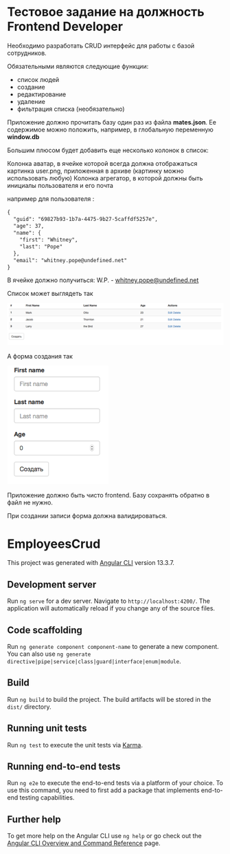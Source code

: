 # Тестовое задание на должность Frontend Developer

Необходимо разработать CRUD интерфейс для работы с базой сотрудников.

Обязательными являются следующие функции:

- список людей
- создание
- редактирование
- удаление
- фильтрация списка (необязательно)

Приложение должно прочитать базу один раз из файла **mates.json**. Ее содержимое можно положить, например, в глобальную переменную **window.db**

Большим плюсом будет добавить еще несколько колонок в список:

  Колонка аватар, в ячейке которой всегда должна отображаться картинка user.png, приложенная в архиве (картинку можно использовать любую)
  Колонка агрегатор, в которой должны быть инициалы пользователя и его почта

   например для пользователя :

    {
      "guid": "69827b93-1b7a-4475-9b27-5caffdf5257e",
      "age": 37,
      "name": {
        "first": "Whitney",
        "last": "Pope"
      },
      "email": "whitney.pope@undefined.net"
    }

В ячейке должно получиться: W.P. - whitney.pope@undefined.net

Список может выглядеть так

![List sample](src/assets/images/sample_list.png)


А форма создания так

![Create form sample](src/assets/images/create_form.png)

Приложение должно быть чисто frontend. Базу сохранять обратно в файл не нужно.

При создании записи форма должна валидироваться.

# EmployeesCrud

This project was generated with [Angular CLI](https://github.com/angular/angular-cli) version 13.3.7.

## Development server

Run `ng serve` for a dev server. Navigate to `http://localhost:4200/`. The application will automatically reload if you change any of the source files.

## Code scaffolding

Run `ng generate component component-name` to generate a new component. You can also use `ng generate directive|pipe|service|class|guard|interface|enum|module`.

## Build

Run `ng build` to build the project. The build artifacts will be stored in the `dist/` directory.

## Running unit tests

Run `ng test` to execute the unit tests via [Karma](https://karma-runner.github.io).

## Running end-to-end tests

Run `ng e2e` to execute the end-to-end tests via a platform of your choice. To use this command, you need to first add a package that implements end-to-end testing capabilities.

## Further help

To get more help on the Angular CLI use `ng help` or go check out the [Angular CLI Overview and Command Reference](https://angular.io/cli) page.
